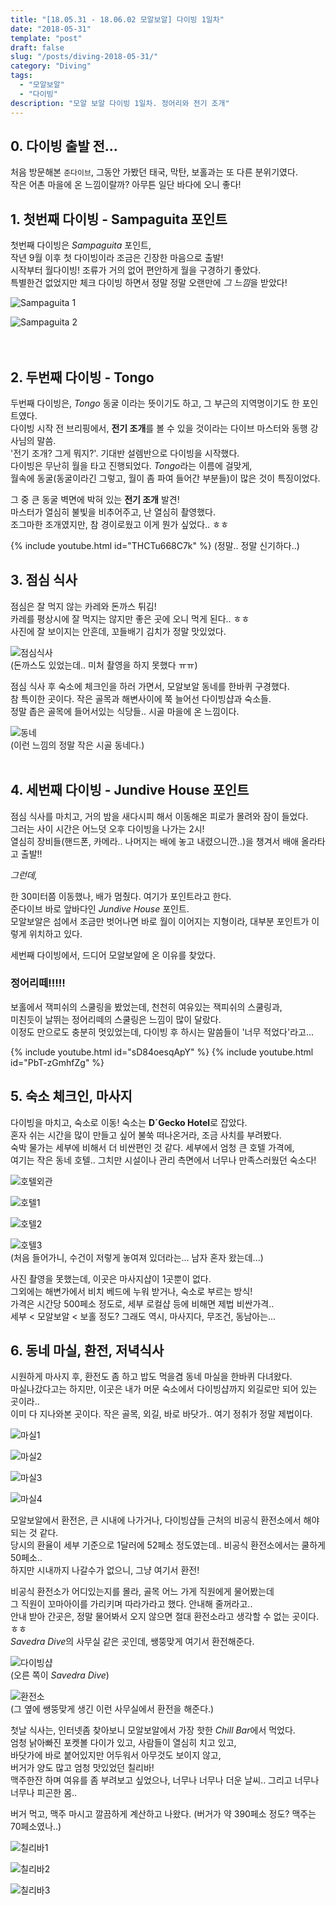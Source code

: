 ```yaml
---
title: "[18.05.31 - 18.06.02 모알보알] 다이빙 1일차"
date: "2018-05-31"
template: "post"
draft: false
slug: "/posts/diving-2018-05-31/"
category: "Diving"
tags:
  - "모알보알"
  - "다이빙"
description: "모알 보알 다이빙 1일차. 정어리와 전기 조개"
---
```


## 0. 다이빙 출발 전...

처음 방문해본 `준다이브`, 그동안 가봤던 태국, 막탄, 보홀과는 또 다른 분위기였다.  
작은 어촌 마을에 온 느낌이랄까? 아무튼 일단 바다에 오니 좋다!  
    
  
## 1. 첫번째 다이빙 - Sampaguita 포인트

첫번째 다이빙은 *Sampaguita* 포인트,  
작년 9월 이후 첫 다이빙이라 조금은 긴장한 마음으로 출발!  
시작부터 월다이빙! 조류가 거의 없어 편안하게 월을 구경하기 좋았다.  
특별한건 없었지만 체크 다이빙 하면서 정말 정말 오랜만에 *그 느낌*을 받았다!

![Sampaguita 1](https://lh3.googleusercontent.com/6AGoVy0ALQ1ol2R4idNl0BwmFUU1R8CfsUT2GmBcD8lpLTH5TlqT9HNGXWnWi442drfGzI7zVGBg0Ejrsk91_CKbIKrvMtWpk0SChMf7zjgS0adXiCur-hcCm_OBMoUlle3Eiu14WzfXoQxPsixwLLlE0Di0F_jXgNvUaoSCUzK_TKYNOkPcHC4meEmYsVmvqu7TulCPf7ZZD2n-0wtG797m622JkeqP9-10k7z8GRFF4MGVKbga3-m9fyLlgZd23aTDrm0ujZfwN6cIHGjCuPC0MsuS--tCVBGNPgYKaB2DYoaSVe5-lVl-P-9_D-JOWddDqLxXk-VXgW9WUlK36FQlK5ZEVj7tOQ0AIA2NU1V_bDZqN8rIbETaUny6DiBLl1Age7uz3Kl_MUS_wKgPD4VJvLu_BxadXiVHPfrSSEs4TZzQQ7ZWhM_1WZNu72lvE0XOywMilaf707bqnC3cvjw03D_rbw3YTgNiJIA1Xzy0phjzBITmjIK5VsGj2cKKTskizTurXVpZDxKkHoYIbJDqwbvDaUCX0LwbGkmuDqE3NtPr81PfhgDjeZ2RbaM3Tr-vRfRppyuWFwA9vch28D6WCI88-A3PK3n5GAWQU9eTmlezUYSFsogiycQov1c8xgvNogSsbb7KDrkGANCNatH6Q83ef1FV=w600-h400-no)

![Sampaguita 2](https://lh3.googleusercontent.com/OyI-qyzAG2moaDwj610MH3H0YXbKAO0S9NAgbteKFDgC7dVWFSFGDOd33Zh2oj24FaMTQ3k1CU6Q4DBPQMsK8vKJJYkqBbx22ddUB-GFdGws232W7ZwNYP3Lh6KN3PeSEbalm-CMphW1JIJW5ikZBZTm_pIAbs84W32qw9yhEWUE8JX711o3eZz0zXaVTa_y2S-KInKE1ZDpXOddKOAr98fC7zlR0QBYM6Wx1I0x9hCiffV_4Jrt3Pr0DuYYDPsvLutJ805oispueuE-gdOd9GDodp-49YSU61MgLcwlSnIiGYMEXz72baJlH32d25DeF6yc_T_Nfw-fmBGtCOREOa1ye8Y7PDtB2n2RJNfPfo5Ma2mXtsMPJ0mJQgUtdi1RN1kqMmgHey5OHlItVQ_NzzupoYo52Lc3eP22Y1P_LdzqzXYuGrNOe_hUS-P-F38TTqG2mP0QY4mbImjoYw6PlquiFVolYrCpacXqXkUcIhmdSaCgoC_WsSChovcFkIIn7DibNuBM6XzWT1OBFuI1x95RXjKZrDlag9dugCPQF2AHmoBH7r3kyHbLvw1QJ7tXohZqlGlFxOXZ_-koxdk9aban1rkzC_wchCs-73x6pfdcy4Hpi7IcbMYXiAqv7vTg9Wg8NzX6NN7G6LDvje8lljvo6aBlHH7E=w600-h400-no)  
<br />
<br /> 
  

  
## 2. 두번째 다이빙 - Tongo

두번째 다이빙은, *Tongo* 동굴 이라는 뜻이기도 하고, 그 부근의 지역명이기도 한 포인트였다.  
다이빙 시작 전 브리핑에서, **전기 조개**를 볼 수 있을 것이라는 다이브 마스터와 동행 강사님의 말씀.  
'전기 조개? 그게 뭐지?'. 기대반 설렘반으로 다이빙을 시작했다.  
다이빙은 무난히 월을 타고 진행되었다. *Tongo*라는 이름에 걸맞게,  
월속에 동굴(동굴이라긴 그렇고, 월이 좀 파여 들어간 부분들)이 많은 것이 특징이었다.  
  
그 중 큰 동굴 벽면에 박혀 있는 **전기 조개** 발견!  
마스터가 열심히 불빛을 비추어주고, 난 열심히 촬영했다.  
조그마한 조개였지만, 참 경이로웠고 이게 뭔가 싶었다.. ㅎㅎ

{% include youtube.html id="THCTu668C7k" %}
(정말.. 정말 신기하다..)

## 3. 점심 식사

점심은 잘 먹지 않는 카레와 돈까스 튀김!  
카레를 평상시에 잘 먹지는 않지만 좋은 곳에 오니 먹게 된다.. ㅎㅎ  
사진에 잘 보이지는 안흔데, 꼬들배기 김치가 정말 맛있었다.

![점심식사](https://lh3.googleusercontent.com/7j8lUUAuvBVf0Fc2dbB0v8M-ADuH7VcAXXjPFfrFaCtATnJWlH3XqKBLmLV1Wkm_PsYIXIt4gQN-gs7FXSpOp-w1GEUM3cxjNXAFiqbYhFXXDXjgDLUvMJmPksJuV5CPgPMBFfk-C3UZYF5lxQQnrqWabcdtVHhbl2F_9CPTP7l1aZGqClhn2VCMHEVTFf0iqO9KouICqmifkHWuFIPgZDpG_BxBW5gjU18JQxznP6_ifVXMFVpDetKLPLS44PPZTehStIVhY2Ktxxpgos3aF_-92qxOxQqM7sDWFuSrLKXMKFQI5wZxG_ggdZQLEymz0JIqTkeu5lJ2lYLTcJrpJ65pDsuGAm-t3BCffYYzucbOFslzc7Snckq21VySuGNBtpitHFDgLh8o-_bY19Jc3okup_3Pe-vV-3tsnKdfLc_qgbc0KwZUECUT42SO3_dnIvI7VRrOY_EPhW_A_MEz5NiwPTO9o9dp7cF2HM-3sZCID-xfa-DKC-KPQOxiomm6pOVTRfgY1T3pPHX3PXR4W5uUooOKD1eeVqVWtFgiRqQ4IvyqsKeXD4HtdzBegC8fT1ud20pwnHsaTS-lJv6XsOYue52sllDeumfv4QZMWbzXsONEhMw0aT1C4UxKJ4PJRxSag1aK4F9oMiLYZxkDm0LqGl5j_A3h=w600-h450-no)  
(돈까스도 있었는데.. 미처 촬영을 하지 못했다 ㅠㅠ)

점심 식사 후 숙소에 체크인을 하러 가면서, 모알보알 동네를 한바퀴 구경했다.  
참 특이한 곳이다. 작은 골목과 해변사이에 쭉 늘어선 다이빙샵과 숙소들.  
정말 좁은 골목에 들어서있는 식당들.. 시골 마을에 온 느낌이다.  

![동네](https://lh3.googleusercontent.com/-Io70DlP2qSHFlgfJWCjclND_1YLR4oaY5GC17chv4UM1xT3f0HcDkS8fCVPmAUGrjZbQI5DjNRut7i1hv8TC9XqBr2-AIRZzB9yyi0S9tBdgGkXTDvGK4qxsoHAOVjoTYGBkoon9JFqKXS9K_zReDsu7E6a2aupJiTW76r4Eq5j7wXE2ck1Uoo0nrOneaTygrVEZJJGQBpAR8f69IAuIfw9uKE7E5n86MWPoK5h0_r_mdXz-WdCMT5Fotg6x88RrT8iqfusVpPYI4cDGxm-HQOv6_JxCeRpf-mtuKCmU_h0z0Vf19PtzB-ASDj6gJz3ehqqKYzh-BNJjLxw5bY7gHbcCs6qwRFksaOOvz-rZfgt8RSB8Ysqm9UJlRovnIdWFlmMzPhyIL-8Y8DvLRVv2Gi9ULOFoMGOyDyNI3eqY64pi4RTi6Jj35sNJIKO7KHK3nrifcMDSzevN-Px3KZ46XX2Rk1ey_rgOKr_jyOqLxg7S_xpdWvD17T7nVscqtomcgSopSdaHk_Q6o0gpiEMy7AKEOQPiPRTMR0akjrsAkXWRI4cp7VfxToV2WLU_4bkV0mM4WtNk97Sz_OpxPmO8S_axotGucUrT1mmoDH85MGIz3GaLwfQBg4LH49TvZdN2-_7fgQGZhY_-8ruOnQyO1JcN3t9AXUh=w600-h450-no)  
(이런 느낌의 정말 작은 시골 동네다.)
<br /> 
<br /> 

## 4. 세번째 다이빙 - Jundive House 포인트
점심 식사를 마치고, 거의 밤을 새다시피 해서 이동해온 피로가 몰려와 잠이 들었다.  
그러는 사이 시간은 어느덧 오후 다이빙을 나가는 2시!  
열심히 장비들(핸드폰, 카메라.. 나머지는 배에 놓고 내렸으니깐..)을 챙겨서 배애 올라타고 출발!!  

*그런데,*  

한 30미터쯤 이동했나, 배가 멈췄다. 여기가 포인트라고 한다.  
준다이브 바로 앞바다인 *Jundive House* 포인트.  
모알보알은 섬에서 조금만 벗어나면 바로 월이 이어지는 지형이라, 대부분 포인트가 이렇게 위치하고 있다.  

세번째 다이빙에서, 드디어 모알보알에 온 이유를 찾았다.  
### 정어리떼!!!!!  
보홀에서 잭피쉬의 스쿨링을 봤었는데, 천천히 여유있는 잭피쉬의 스쿨링과,  
미친듯이 날뛰는 정어리떼의 스쿨링은 느낌이 많이 달랐다.  
이정도 만으로도 충분히 멋있었는데, 다이빙 후 하시는 말씀들이 '너무 적었다'라고...

{% include youtube.html id="sD84oesqApY" %}
{% include youtube.html id="PbT-zGmhfZg" %}
  
## 5. 숙소 체크인, 마사지

다이빙을 마치고, 숙소로 이동! 숙소는 **D´Gecko Hotel**로 잡았다.     
혼자 쉬는 시간을 많이 만들고 싶어 불쑥 떠나온거라, 조금 사치를 부려봤다.    
숙박 물가는 세부에 비해서 더 비싼편인 것 같다. 세부에서 엄청 큰 호텔 가격에,       
여기는 작은 동네 호텔.. 그치만 시설이나 관리 측면에서 너무나 만족스러웠던 숙소다!       

![호텔외관](https://lh3.googleusercontent.com/zdIzBn3Q6KGegKsdRJBiUV0zQ7ejk6f3CcZ55tyioV7YwkmuIobxkvGt4xCcNno9O0RCeXOZr2eZH_tqRte1sEd8gWbwQsqmvF_fu2-XY0L3r7ew3TKo1wfpBndTzNavV2D77iKlf4yGZON-T1NmygtHjKJVtMzwMJBzfRHbPNYY7eGNqh8_hqLgqj1mr1Uo5tRQKF56nak5wJ-bt3S0b8up50yTofLLIi1RWTqXGBasqyThT31z7BuJ36BHJ4Gefk-eFoW4Fnr9T-920Nrz3kJvKA0jInECxQE6PoeHdM8Q5zxk_uF4NpzaWK-kqdxe1KbeBApQRenHf8kkN3OEuybWK96K3wEfaLGHTmv5Be4Z8V5zkgnMwdIKPJlG62a2WWqWCrNy5PlhBRlzwoCqcNkv0Ecfva_35_QXHa7GBUfF15km4adQZdCnQOhwOrXkABCvAXhF1_vN4Ng_xSHyq8A9W3T1PMun9ZpacAmLe_AbbfmwhOkPYhg1L5w22IXc3vfSVfqgOq7BKbeEkrrELlvuA_hhfFkHMCZwBrsYf9mDAP91WTpj29H3j_VgNnARfmtpmTC0riLTG_gTnNa5SBCPhpXmK3LkmrjETX6RjeHtf-eVsV4eF5GWNGA7AJYQ2Z6-BadUlOYHh8mHTqF0A2pS8ubFgxRt=w600-h338-no)

![호텔1](https://lh3.googleusercontent.com/PUzgK-NYu6IOFXYHc5JjS0uIbjwiqX0myfVuCZEURsjYRn4DzmPmyJNX0xxbEnZpPLoKTiYVOPg-UAKt0bbQqI3-Tj2eIf9bosVB0Raus58UK8ntfdsnJR1zwRKqJWNsNvZwPC3Wkr5A5RW2F4MFbimzZ9BZNS4H19mhSnFcpVWys7L9vEBDACqTuekOD1QaEOY8EBXHn6LtiCDZhBP7fhE6rZwiOrQMgD7Xavmirpy4MawEvUrVJTrl16m-T93mAq7E87avW7CLLZqnnwZNRkibeTb_g_kU5Q-XK8eiTdMPMO-RxDsRH5oQGanMQdMpO89nJUH6g1RzJUnPxe7EtEI96BbSzwyzsbmgBxtR6FIX5NVLrzeah-6D7MK3Ne9OuDdFy7gCwG6aMiHPRjxxo8jFmSbEYAdvowGauYJ84Ar_5wwEY1sPZQkLw1ShsH_rn6YRgodLZSQUwfOVbwLgxaf1hcAsTOkwdeSoPGg95SKJEItAC7aG3PQGyy1ZB7B7MEKDM08kk33kNDcs2x8brrfs4BW4x7_qXbrX-CcyxkSilc6oJCrPiWQSPwnBCoTQcT-BbYDfIuKCOV3Ca-DwdBx86Cwe5tZmBIAKiO7cD0tRHsD37Qv2u7290GMxJcNm9vbQG4cxVmVTE8shFNj-kW6319Es_1Fl=w600-h338-no)

![호텔2](https://lh3.googleusercontent.com/MPrv4V5Qp65b8ZWOUdHsYfwK7Onga4GWLdzvd2m_pixyknb1RxGXDL8wlbsB7J2yGd4yPwQkbpx_ZaaWMRfCRGMfzBK8i06J7o2rLalAxkaB1cKOfFctEM_vtLtEfIj4rE2rmcSivEVyGO_F9gXEfoPjOSTuBYaVZSi-S2fedrEU-GnRwA29q1jjoNKnhwEXiydJ6n3_fW3GSp8xD92n1FDKoxCyNzcW4ryufPyf4SxNWKpW75jGZEyNaXWFiB_sLNycJu3BEwLWeCh9aYIdZJsEwsBNmZspo6bPnCexOtVSuAEu1AH68QWSlqOBxGPhN_SZY8BQY5LaHUPlqhl6ZPOrH7xPef3CS9y31Eq3aqlxkkZoSF-fEKMbWAHAEhG1d7nxnq_CBG1xFwXl_IofBEwJDT4PETTt78NmiaDZnb4knEmtj-4vRRrj081iN9stKjpf1u1Gf6GkTVRVRlfPJau0vk3UJRQjizE9qsyeqKQUEpDjVYulcCEqWa04senfeFxZErh2OUfZsfALSngoUj_9q3iUbyZwayDKPnCGz-vKeJDjqwn1T1rpafhOKK9EJvID_mRDPfn7UT7dftY6FcFCNdfM62_kd9KIUTNDHIwLi3gDXRy49TBDfa6iUUOFZstR7q1jpapWsLGaswjqVFLV2UGkxiE_=w600-h338-no)  

![호텔3](https://lh3.googleusercontent.com/zQLCf9nGx38acmMQIk2JOgtxneQ0Xht-1G2PmSXN4pSNCHWW34tADRlxqhND76Jkve9OWQqrIfcaOF6KWAJEWH3jloEPey00W_SXLqbmdf22rdxYo9-GBh6t9ejJk5-BabRlAc0tB79AK6lBCvupXGVfPWIiMwcqApgBozXDg7F2lc3uIU8fNbGhKyRwTwlK_joKZYQyNIrTWsFPmnX_-P0rl8LSUt0cljjQD74qsf4Cx_3B4RO5S_pStjW6wcQZEzMB6BQH2kl6rNaNOAA6kW1HghRPdnAsbK6KPk31bzjc5YlR-JrZ4_f9uSZIDohhUYWHbW41tHfyfB2RlrFovYhh5SBxuqiHwE0jYg7OAM-lGXYYZqzjC8YHbzpk7hj6SVnFs0G-cszDWIOvTtZfPtfgWk4L1LhnGACDP7eCBQpExxi3ec8Mepq1VX3MkLHcNvAgGWud7qDniiZYvcekwfu6mJ28ENKZVepdkeqysZiV_ghFMrjtg6EzQG4yGfPH2ipHOP4FEB8Pq-EzDpUGtM0SbBpTJSF20BPsxvvSbsWXOIw2hcyNXqkAwBgizkkGGVeqDu2bMSjbpfI_xvHPK9ju4cgvK5r6gRDNGiHT2_RSdJ0bLj_i7RKorNIHACZxVLWNYdBTfJodAWGmIPXRpyhXCirrrtDX=w600-h338-no)  
(처음 들어가니, 수건이 저렇게 놓여져 있더라는... 남자 혼자 왔는데...)


사진 촬영을 못했는데, 이곳은 마사지샵이 1곳뿐이 없다.   
그외에는 해변가에서 비치 베드에 누워 받거나, 숙소로 부르는 방식!   
가격은 시간당 500페소 정도로, 세부 로컬샵 등에 비해면 제법 비싼가격..  
세부 < 모알보알 < 보홀 정도? 그래도 역시, 마사지다, 무조건, 동남아는...

## 6. 동네 마실, 환전, 저녁식사

시원하게 마사지 후, 환전도 좀 하고 밥도 먹을겸 동네 마실을 한바퀴 다녀왔다.   
마실나갔다고는 하지만, 이곳은 내가 머문 숙소에서 다이빙샵까지 외길로만 되어 있는 곳이라..     
이미 다 지나와본 곳이다. 작은 골목, 외길, 바로 바닷가.. 여기 정취가 정말 제법이다.    

![마실1](https://lh3.googleusercontent.com/bkB8tiU99E5JJeNAlgGK7-Ka-zCCzTaEfVkbBgUTsqYoOTNFYWd2DaYdKO01dv0TtCKY2w6jt4tzU1Cr_NFGg4fyheSALeXVAjwXQs0p7fLl-VY5Wk5ApGfQYMXmwGvZxZDnsaJtWwTLO_YDcZEBQNuIhCUsg-CZCEl2tkMxhttODLCkzunyYmDr8kUb3gEZkYrDoZpZki36Nxg4ERurfVUZHm2Oecju3wi_AqU97gWfgwvgF6sEQ_TGSz3thONvGlfOHTm0r3WVGdtoSsbBgsm-8Y0PWW3GEtduf9NBEuvVoD3_xofWZLF5pLA7GCdUV6s1yV3uJ__cvU7AJ104fkkFts5oXHa2DIAcGIUZe-yV1reh7l92ttN1AhSKa3Y2a6iBM-Yceu4BbFXVtOObogQIyuZJ_9r_86CXK2sbTOyp9dq_0ouxVzdpY9ZXaYxc4yq-jtYq_bIG6EB025AX0V_mK4bicZ49kY6mwW78ca13hich7TnVBtFbsAspt0ciKHS9_Q0bXCY1GTB0b6XZZea1Wh3_XttJJJxoo6acSWnnLVxVsDcJzlWD7zZwKte5x7BpYOVcL_MAQ45RcJv8X5THC6FUTLuFD8Tlw2KgH8m18QoMsdnE6o4o7AOxgH64fBJZ7zalmEn4epOd_w4wmIQKTJ7BmHGv=w600-h338-no)

![마실2](https://lh3.googleusercontent.com/wj7PX4FUOjE1p9fOcFBouTbPJpOwt8xwH8xY2RSBE0q0NNLAUANB-pfNyYEU8eK_qgA5kSK4q9l5cUPeEmW0egzy8HFV3-Wg3mX-Q8xpCScHgl_kYqcKb3ue1rDqjOf-U29WI6m0UizxQSWWWOtvPbOcUjvgwQcJb0Rve37t6Qj6Dm1gRWcHixiKKCI1JXIs_zCwWxXyRXaA3S0w26X26vQwsojo8e9THTXwn7Dv7F__Bfc8ia21IdTToiCGSgbClvc16ypz5RejOt2pmebr7h7R0B9yOJLBYwsYyurahdgIymASu68bPz4H-WTYifKj0E0g72fPmgOB2ZkPMlXyjTSQ2ObLYH10dCKF4pe7oakvtAqGOHrQ__9sCQvEYZXoqvyWrft5zgf2Y1CTwpQGuT5l-ruGVIuR24-dcfc1eX_EcJse_AmOSWg1E4RbeQcrpt8DZKj9takJP8xH3ZTXv0PLRVT0m4cR3_R3o6AZ7WJIYrG89nFBommREpzZlELesmzFYyojxSp8siUefVuPSFvIuJRdm5ZiyIREC8mbiD52fSuL07IoX_ycHF6Ownv2gynZjAwJYT7lp1BloRS2g_j9LcTHqqDUeHlnwfmRAgX-xGIT65Y050BvSkxKWFjxWuKjK0Rs5waKawFP12M1xbJjy1LVwNSf=w600-h338-no)

![마실3](https://lh3.googleusercontent.com/TgD64wS_k43Bg87vgYQv1FyGYVb3n-Qy4Rw8Eq5RgqzxPLu_qOG_mQP56uN3vzAXHua9PlLielXVEzJGtxoN7yGu66zqOk-mqqz4fzdwkSDpX_v2aMYCk39vF1B9bJLriXPSAkp0nLN3KZAhcjgLihA9M0k9gBPsAMHWbDeQ6BHeuQzZkWRmjBFF5F5XFkU2R1rqrbxTA-9MoM6wFmM3FILjq2f6RPE4YnN98p25rTiErxkgwhZfyKJTCXltiHYqwWjsVFjk4w8KAv5LtPasL7O64-qxvCCAjBafS0Z9rdWyYRmfxEOMIo_2ZsdvagaiQfsUF-P8cXVD218OnY9k_QLEfxA7P57d1eNw1sho5NeEuolISwy4nQQaSzeWMV5XHy9OXjUumdDbRWxbS__yNgZ3s7VkSSEqmL0EC245yZW9uSWTzrJNnR3k0jCsxIhocmstHNKcWT15Va4hlzp9LP5cTsh0J8KHjr5vl6FXPH09_PaPXMi9DyK5XgwWGv4Gd6wtsNPdlhKZm6Fcvm2u3TO7zUqwDiPPBg50wcSl25Lu98cuVhWYAsQ7h69_IZP3v16C9TjoHrWDMzGR1UcCxSe4TWNQR9C84aKmLoiY3qMW6qWGsqVvCi-FFHTPBPcAoS2q1icZhRsd6gmko4fBBO0O3bkwpkt7=w600-h338-no)

![마실4](https://lh3.googleusercontent.com/afqtIGrfAbRuiDXGBHPiBndWbcqrgnKhr2bjJS8Vg2FT22h6w3BC-Egcaxjq8JZQXXkdkLqXgpS1-Pe402JGiQi9m_t616YN5NbPo0sw75hxiflh24jlcwYs7o-S1UA0azZbbKk-0jH-hcW6BlQqBvXiHbCtBJ1MnBmt-lLpiQ6DOJlzTLSc31DFgah9ly6tJFqEEFUu7zNiPdNxsVEL5WOsli-y4Ok0rNJZlKDrDxnA9OogzA66p_DIt8SK9R2hqvUB1LJsVf1KCFENjBhTrKVBG_3A-jR-kfTzW2vjEBUCKpvbVfJF4I5TAKABVt1WwPXM3Jhct09cT_13IZIQx-vszTLGND94_FnLwxa2Lwvm4LCnR-s7zbCCwYrf6C3qMPW88bDU7x1IKan1q5Gqxy4IaSzGwoUrXRcHek7-shDx2knu9umQBZZS7E7aQ79v1K0s_8CI9m_k88XsrzKlzlZndmJJTQsLjOEbeRCQ4qlApXOpCsNf6YTkS9MWOlOzYJaJTNi9WMlukFWWCLtHctAJXBUxCeusUnCHCev820AXnZgPu2cISCy0zQJcwS9gx7FFrCMWm5LSUjw5Lq8P_bfRyibfevcKj6_0QjNS66Cl_-4mrN55d6lPc4HH8xDRQ5K0pDPGHJJO37F2GSMCkGC4urPRrlzL=w600-h338-no)


모알보알에서 환전은, 큰 시내에 나가거나, 다이빙샵들 근처의 비공식 환전소에서 해야되는 것 같다.   
당시의 환율이 세부 기준으로 1달러에 52페소 정도였는데.. 비공식 환전소에서는 쿨하게 50페소..   
하지만 시내까지 나갈수가 없으니, 그냥 여기서 환전!     

비공식 환전소가 어디있는지를 몰라, 골목 어느 가게 직원에게 물어봤는데     
그 직원이 꼬마아이를 가리키며 따라가라고 했다. 안내해 줄꺼라고..    
안내 받아 간곳은, 정말 물어봐서 오지 않으면 절대 환전소라고 생각할 수 없는 곳이다. ㅎㅎ    
*Savedra Dive*의 사무실 같은 곳인데, 쌩뚱맞게 여기서 환전해준다.  

![다이빙샵](https://lh3.googleusercontent.com/UNGCiJu2EGvYEgmPXW5e_iIVPrKP5SWADjYaOdRmcZrN4yR8UVoG7tcbftk27BBtwDyFk1ipS9mnN8pm2omLwFZNEUSHByUlWlx6gKNejlXk1ylp1x6taG9CNH2TJxGu_0tWYCu1UfeNpIkNWSod-uHdsm53QJl4ueI6zPTRdJJ3V99KKGdZJzXL6vNrlEhq4O_oL6isO-LhZGNw7v56hemC8HNU6BdqCVSZRrwZlJAW4zeZ85wcySyooHD6bp1uzoNzYmpGFehA8JLr94vu5if3ET_wbFyOkVIB2iVVLix5ekl-9hl_NMfjOY5okVcZTThU13MpKYsvSGRt36DUcvKa4zBwoexuuBATJX1MiXmpnIF2mxDV2DAzUPInHZYez7-cpoCb3JQwfpj8lCdeqaqR7JuiiqpFhL-g_nRjrVqZ-sVDokBibXQhX23dUzu60f-YenBDT-kOESCuQxzVuIXn1galM46va6L_3oPGQ3DoFzdttgAEU6TfgKmvRm7crtV5P1HkA6xLwrdhL_gjqUOb53IicWBdFaQzLc0F3n3Acq82TK8k70Vp5zvL9h1_uIdodN_rm8CYaRTwaeLz42_Nw3QWxIOtdBZhJUXKK1tWa4Yx-3PKp78iv2wjld2-Kkv7ELau4SERNHTJaCH0CuJrJ6eV5uuS=w600-h338-no)  
(오른 쪽이 *Savedra Dive*)

![환전소](https://lh3.googleusercontent.com/VFshTuE6BhGZWi6LLyRqerm1Z3Fd8rWuuCCNHXfXPXBLnddllBIvlbtfnBtlTR27A39bddcoxtqV7MZQJ7xPT9sraT_uBGUhtT3uAventykW67axWNy2V-KqAEr0qAuOqUR_CnWZKtn0Gg4PPsK2dDjL4D8k23rRQpvRVOZvDfLPsCV-wEVgruunWZkvkOufAawwtg8EicOy1oQso3UudJ_7N4MraZyilP76D55HbUplwn-GbETCFoOyCzXwnyuxn_22r4lwbHsHERDmxh0TX0HJbHgwyflL-QqL3mhzyvJZitI7Q8lUqaPRBBnqjpL23zW8ZItW5GqoRlgZc_mkLVmNo0sA1q7V96RoyhRb68yp3fS4ViAs5tvUH4VYatQMdgC5lKJTzTegAEkrplk2lm1fLbOIs8mgKqN6iNl6-vNnD0A3xk4VKCKQWvhKG0jVYbX8JtqSwzEkX42vpQ4qAFnaB-LHfQn-rg1FmaRTW_4cjxsaxo-9zCM_Q4wxRE_qsjjK2HhNcOrCP5bN-VoEr0r9jj5eP_D010-RpTBzBeIzON_knLQ9fwsekyoXxsltXgJZNjN9UXf3953wgZ4iicZ7Mh3Rb9w-Iq6axbOxnZpfTCgvyUYa2myFAefqC-I8YjHY6dGTRHIKXhM6KvwUkDFSMw6e0TZG=w600-h338-no)  
(그 옆에 쌩뚱맞게 생긴 이런 사무실에서 환전을 해준다.)


첫날 식사는, 인터넷좀 찾아보니 모알보알에서 가장 핫한 *Chill Bar*에서 먹었다.  
엄청 낡아빠진 포켓볼 다이가 있고, 사람들이 열심히 치고 있고,  
바닷가에 바로 붙어있지만 어두워서 아무것도 보이지 않고,  
버거가 양도 많고 엄청 맛있었던 칠리바!  
맥주한잔 하며 여유를 좀 부려보고 싶었으나, 너무나 너무나 더운 날씨.. 그리고 너무나 너무나 피곤한 몸..  
  
버거 먹고, 맥주 마시고 깔끔하게 계산하고 나왔다. (버거가 약 390페소 정도? 맥주는 70페소였나..)

![칠리바1](https://lh3.googleusercontent.com/M5Na65-7gYd0EY847wAe9K5ZwrlN8cyURSQ2ZFTbK9TrD8UryNFv9v1cNcdLgG3zmUNhZvICKUJ5f7LrTJYW8U7ajdHBqmRj1C1PzTVCeKSfqH321C0tyyI6z5_6MW172L3Q-s80CKxZvb2a_IQQGIOLDuGpAtW5TmTzCmricvH6rsjrwHhF82aLX1Fgk52Oy1E3OzIOP0efVFustnNtsBxsPrF86TCxJpT7n392Yep_alSx95t4dDk5MdjlxtsSZklUqhsanonRthOyO644joLflcxy1b3zguxgwpo8V1QvXPeixJYclcTJTyb_oN5-SvcqHwYqfrNE0dexdxckUEaD1OmmXMALvDGeL85BKn2D63D6xhH_2cqGP988kulzfGhe-6pLFquCTS8nGVFBmYoKJd-lSFrftCjJzlE_p5qRPRDtm7_r_eVJanEfpBdHNjGhI4rtebaE8GS0cUSzr6wwvAvwbD4nSJP6HvheTir8jfz5zcuCERIXRELBeZ_Ew5LVRDRw5RqE3ifWy9k9g1NGkSdssvkGy8b4xzw_orDooPzS5VCC0Ayzne_WSmwKwqVR2Hicnq6aaenRg57lTAV1lYmOJwkNFCL2P3VmSy3xk5Uef00sBRygJewrd8xIZ3Dzqc-gIFlvX3nYV9QVUIkHX4rU3ZpV=w600-h338-no)

![칠리바2](https://lh3.googleusercontent.com/67kNmUm-5pFVUKtyXHdRXSBJ2EQHrp9hekYE3CA7wO2kpVH8wXLQ8Zv2tBCz2YuVBAN_Gen5vggyK9VJh5toC67ppmA7rlkANaWfdvMkjulrijCnKQSSTrU31k6tROwkIASRraelTUflGemMrhE-fvqhFmlIOYnQmERRdQtxdvgVaXH6Z-yMhTeReMaBV0OWlVBRWIfvjm609wSHopu9CQ_EOOef7qB-8Qxd_nNgQbx1xdJ8hYeuNP-UhezM6GjR1RrgSQtElwjdDEf5MUyJpeRwyN5d54tcy9ESmrTIf87ftCP_LzixkP32Ro9ft4LMjDn2YTwuqObboOYz5wtu_85WCmWlOl5_GxaQlpSBMjUe1l-TAwEMdZmZ1nn3sSLmbxOzwfGEt16jcxZHk_1Ty5bQhdQtlPfCSlcMRdsNhV0fuUTe8w7GduEywXGq5TaycTEHcQ6Nw7P3JGX7GBJ7uzZQPX_uzaK5F3LRJQWDu6VcQsDY6s37BoO1MUofgbuS3j-kiiYUUeqaz3ZEXlmuHDWcH2BYB7fOTMJaP856uhWDpMSEdHIx_gzKk235hee6qsP085XDzTNGZMT8navkRaNXEjp8HpuKI9LqX3LW7AYGs1FCi_diP0YINfbB6Cc59AMSNutLQGTxYKaZIEMLyO0UeFUlkgxu=w600-h338-no)

![칠리바3](https://lh3.googleusercontent.com/6xAIzyKWVAbbvppsmJmj2exRJcUTegyXbxtI5MLHaDh_HibvILIKDyOp-bK7XQlNrF0m3IjvHnOeQ2aZcK2m0gJKjOi7hj_GGKb769jLhzRr-ISfoZJo2jsNk9c058alTkQzqlfYJqsfu85Bx-C5EnxZpohdVYfPh77LCz7GZEfJqQ071-IBDE5tBkriMrdLcO-fmttBo4Pqd6w-X4myym2RmwwTZ3GQVZUxle3ukFpX1qjlEjxqjTrDRA1MRN59EGUGS8Yq0x3De6V2PzpOqytgeAZXcfpE9vCCP0a_Jx4vLXGaQaq7HyScEkKjYNJr-WShLzDHdsgK05ae7mQojpNiRxcrvwSlhDpvwrrr4sW8Rp6KtwLHf53WBIbEGAuvXIKWAny0zGtUWj4ewH6JxZF81YfYLuc5_33ywhpEVAYmAS5-yyWdKYhJre_zzNewVr85KsZgoOLirtRkYxkp2Ydwzjyc_oAf6gXW_skIzUBJ8S0kfUNyBJvvI_X0mBdy3RV1hb49_qkbOJolPoqH-_ergpDLcNPYgCWtCL3P0IbZZDExjeY7BqatGwZmsDOO_2UQyfvcBIL0nyWqzPCEAbZ29KQ-iVdT08v6g-IcEp4gz_kh_wukEmm0FQYn0sf02RkgUWlfvmyaxYOP05g64ZaGw03uoaJv=w600-h450-no)
<br /> <br /> 